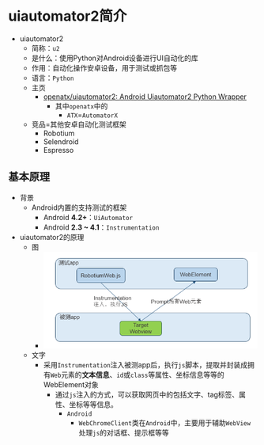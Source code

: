 # uiautomator2简介

* uiautomator2
  * 简称：`u2`
  * 是什么：使用Python对Android设备进行UI自动化的库
  * 作用：自动化操作安卓设备，用于测试或抓包等
  * 语言：`Python`
  * 主页
    * [openatx/uiautomator2: Android Uiautomator2 Python Wrapper](https://github.com/openatx/uiautomator2)
      * 其中`openatx`中的
        * `ATX`=`AutomatorX`
  * 竞品=其他安卓自动化测试框架
    * Robotium
    * Selendroid
    * Espresso

## 基本原理

* 背景
  * Android内置的支持测试的框架
    * Android **4.2+**：`UiAutomator`
    * Android **2.3 ~ 4.1**：`Instrumentation`
* uiautomator2的原理
  * 图
    * ![uiautomator2_system_structure](../assets/img/uiautomator2_system_structure.png)
  * 文字
    * 采用`Instrumentation`注入被测app后，执行`js`脚本，提取并封装成拥有`Web`元素的**文本信息**、`id`或`class`等属性、坐标信息等等的WebElement对象
      * 通过`js`注入的方式，可以获取网页中的包括文字、tag标签、属性、坐标等等信息。
        * `Android`
          * `WebChromeClient`类在`Android`中，主要用于辅助`WebView`处理`js`的对话框、提示框等等
